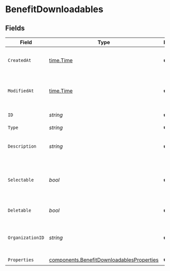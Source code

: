 # BenefitDownloadables


## Fields

| Field                                                                                                  | Type                                                                                                   | Required                                                                                               | Description                                                                                            |
| ------------------------------------------------------------------------------------------------------ | ------------------------------------------------------------------------------------------------------ | ------------------------------------------------------------------------------------------------------ | ------------------------------------------------------------------------------------------------------ |
| `CreatedAt`                                                                                            | [time.Time](https://pkg.go.dev/time#Time)                                                              | :heavy_check_mark:                                                                                     | Creation timestamp of the object.                                                                      |
| `ModifiedAt`                                                                                           | [time.Time](https://pkg.go.dev/time#Time)                                                              | :heavy_check_mark:                                                                                     | Last modification timestamp of the object.                                                             |
| `ID`                                                                                                   | *string*                                                                                               | :heavy_check_mark:                                                                                     | The ID of the benefit.                                                                                 |
| `Type`                                                                                                 | *string*                                                                                               | :heavy_check_mark:                                                                                     | N/A                                                                                                    |
| `Description`                                                                                          | *string*                                                                                               | :heavy_check_mark:                                                                                     | The description of the benefit.                                                                        |
| `Selectable`                                                                                           | *bool*                                                                                                 | :heavy_check_mark:                                                                                     | Whether the benefit is selectable when creating a product.                                             |
| `Deletable`                                                                                            | *bool*                                                                                                 | :heavy_check_mark:                                                                                     | Whether the benefit is deletable.                                                                      |
| `OrganizationID`                                                                                       | *string*                                                                                               | :heavy_check_mark:                                                                                     | The ID of the organization owning the benefit.                                                         |
| `Properties`                                                                                           | [components.BenefitDownloadablesProperties](../../models/components/benefitdownloadablesproperties.md) | :heavy_check_mark:                                                                                     | N/A                                                                                                    |